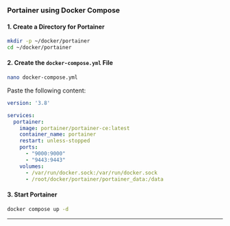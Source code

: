 ### Portainer using Docker Compose

#### 1. Create a Directory for Portainer

```bash
mkdir -p ~/docker/portainer
cd ~/docker/portainer
```

#### 2. Create the `docker-compose.yml` File

```bash
nano docker-compose.yml
```

Paste the following content:

```yaml
version: '3.8'

services:
  portainer:
    image: portainer/portainer-ce:latest
    container_name: portainer
    restart: unless-stopped
    ports:
      - "9000:9000"
      - "9443:9443"
    volumes:
      - /var/run/docker.sock:/var/run/docker.sock
      - /root/docker/portainer/portainer_data:/data
```



#### 3. Start Portainer

```bash
docker compose up -d
```

---